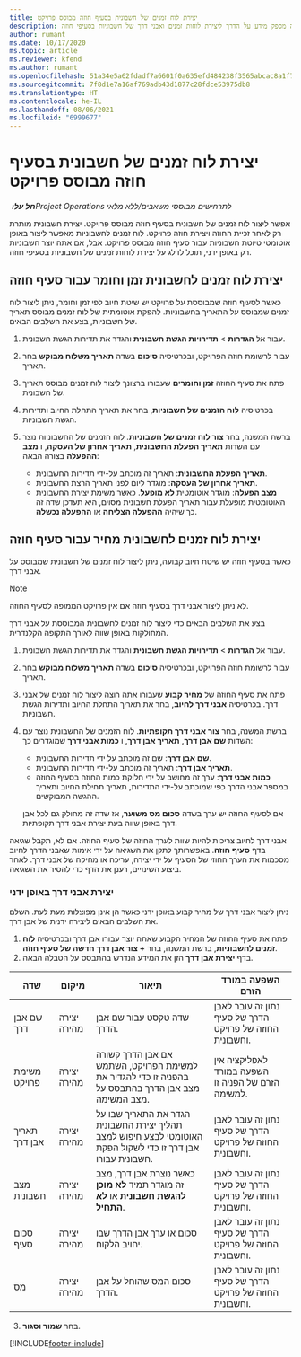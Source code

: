 ```yaml
---
title: יצירת לוח זמנים של חשבונית בסעיף חוזה מבוסס פרויקט
description: נושא זה מספק מידע על הדרך ליצירת לוחות זמנים ואבני דרך של חשבוניות בסעיפי חוזה.
author: rumant
ms.date: 10/17/2020
ms.topic: article
ms.reviewer: kfend
ms.author: rumant
ms.openlocfilehash: 51a34e5a62fdadf7a6601f0a635efd484238f3565abcac8a1f7de3d49cebf23e
ms.sourcegitcommit: 7f8d1e7a16af769adb43d1877c28fdce53975db8
ms.translationtype: HT
ms.contentlocale: he-IL
ms.lasthandoff: 08/06/2021
ms.locfileid: "6999677"
---
```

# <a name="create-an-invoice-schedule-on-a-project-based-contract-line"></a>יצירת לוח זמנים של חשבונית בסעיף חוזה מבוסס פרויקט 

_**חל על:** ‏Project Operations לתרחישים מבוססי משאבים/ללא מלאי_

אפשר ליצור לוח זמנים של חשבונית בסעיף חוזה מבוסס פרויקט. יצירת חשבונית מותרת רק לאחר זכיית החוזה ויצירת חוזה פרויקט. לוח זמנים לחשבוניות מאפשר ליצור באופן אוטומטי טיוטת חשבוניות עבור סעיף חוזה מבוסס פרויקט. אבל, אם אתה יוצר חשבוניות רק באופן ידני, תוכל לדלג על יצירת לוחות זמנים של חשבוניות בסעיפי חוזה.

## <a name="create-a-time-and-material-invoice-schedule-for-a-contract-line"></a>יצירת לוח זמנים לחשבונית זמן וחומר עבור סעיף חוזה

כאשר לסעיף חוזה שמבוססת על פרויקט יש שיטת חיוב לפי זמן וחומר, ניתן ליצור לוח זמנים שמבוסס על התאריך בחשבוניות. להפקת אוטומתית של לוח זמנים מבוסס תאריך של חשבוניות, בצע את השלבים הבאים.

1. עבור אל **הגדרות** > **תדירויות הגשת חשבונית** והגדר את תדירות הגשת חשבונית.
2. עבור לרשומת חוזה הפרויקט, ובכרטיסיה **סיכום** בשדה **תאריך משלוח מבוקש** בחר תאריך.
3. פתח את סעיף החוזה **זמן וחומרים** שעבורו ברצונך ליצור לוח זמנים מבוסס תאריך של חשבונית. 
4. בכרטיסיה **לוח הזמנים של חשבוניות**, בחר את תאריך התחלת החיוב ותדירות הגשת חשבוניות.
5. ברשת המשנה, בחר **צור לוח זמנים של חשבוניות**. לוח הזמנים של החשבוניות נוצר עם השדות **תאריך הפעלת החשבונית**, **תאריך אחרון של העסקה**, ו **מצב ההפעלה** בצורה הבאה:

    - **תאריך הפעלת החשבונית**: תאריך זה מוכתב על-ידי תדירות החשבונית.
    - **תאריך אחרון של העסקה**: מוגדר ליום לפני תאריך הרצת החשבונית.
    - **מצב הפעלה**: מוגדר אוטומטית **לא מופעל**. כאשר משימת יצירת החשבונית האוטומטית מופעלת עבור תאריך הפעלת חשבונית מסוים, היא תעדכן שדה זה כך שיהיה **ההפעלה הצליחה** או **ההפעלה נכשלה**.

## <a name="create-a-fixed-price-invoice-schedule-for-a-contract-line"></a>יצירת לוח זמנים לחשבונית מחיר עבור סעיף חוזה

כאשר בסעיף חוזה יש שיטת חיוב קבועה, ניתן ליצור לוח זמנים של חשבונית שמבוסס על אבני דרך. 

> [!NOTE]
> לא ניתן ליצור אבני דרך בסעיף חוזה אם אין פרויקט הממופה לסעיף החוזה.

בצע את השלבים הבאים כדי ליצור לוח זמנים לחשבונית המבוססת על אבני דרך המחולקות באופן שווה לאורך התקופה הקלנדרית.

1. עבור אל **הגדרות** > **תדירויות הגשת חשבונית** והגדר את תדירות הגשת חשבונית.
2. עבור לרשומת חוזה הפרויקט, ובכרטיסיה **סיכום** בשדה **תאריך משלוח מבוקש** בחר תאריך.
3. פתח את סעיף החוזה של **מחיר קבוע** שעבורו אתה רוצה ליצור לוח זמנים של אבני דרך. בכרטיסיה **אבני דרך לחיוב**, בחר את תאריך התחלת החיוב ותדירות הגשת חשבוניות. 
4. ברשת המשנה, בחר **צור אבני דרך תקופתיות**. לוח הזמנים של החשבונית נוצר עם השדות **שם אבן דרך**, **תאריך אבן דרך**, ו **כמות אבני דרך** שמוגדרים כך:

    - **שם אבן דרך**: שם זה מוכתב על ידי תדירות החשבונית.
    - **תאריך אבן דרך**: תאריך זה מוכתב על-ידי תדירות החשבונית.
    - **כמות אבני דרך**: ערך זה מחושב על ידי חלוקת כמות החוזה בסעיף החוזה במספר אבני הדרך כפי שמוכתב על-ידי התדירות, תאריך תחילת החיוב ותאריך ההגשה המבוקשים.

    אם לסעיף החוזה יש ערך בשדה **סכום מס משוער**, אז שדה זה מחולק גם לכל אבן דרך באופן שווה בעת יצירת אבני דרך תקופתיות.

אבני דרך לחיוב צריכות להיות שוות לערך החוזה של סעיף החוזה. אם לא, תקבל שגיאה בדף **סעיף חוזה**. באפשרותך לתקן את השגיאה על ידי אימות שאבני הדרך לחיוב מסכמות את הערך החוזי של הסעיף על ידי יצירה, עריכה או מחיקה של אבני דרך. לאחר ביצוע השינויים, רענן את הדף כדי להסיר את השגיאה.

### <a name="manually-create-milestones"></a>יצירת אבני דרך באופן ידני

ניתן ליצור אבני דרך של מחיר קבוע באופן ידני כאשר הן אינן מפוצלות מעת לעת. השלם את השלבים הבאים ליצירה ידנית של אבן דרך.

1. פתח את סעיף החוזה של המחיר הקבוע שאתה יוצר עבורו אבן דרך ובכרטיסיה **לוח זמנים לחשבוניות**, ברשת המשנה, בחר **+ צור אבן דרך חדשה של סעיף חוזה**. 
2. בדף **יצירת אבן דרך** הזן את המידע הנדרש בהתבסס על הטבלה הבאה.

| שדה | מיקום | תיאור | השפעה במורד הזרם |
| --- | --- | --- | --- |
| שם אבן דרך | יצירה מהירה | שדה טקסט עבור שם אבן הדרך. | נתון זה עובר לאבן הדרך של סעיף החוזה של פרויקט וחשבונית. |
| משימת פרויקט | יצירה מהירה | אם אבן הדרך קשורה למשימת הפרויקט, השתמש בהפניה זו כדי להגדיר את מצב אבן הדרך בהתבסס על מצב המשימה. | לאפליקציה אין השפעה במורד הזרם של הפניה זו למשימה. |
| תאריך אבן דרך | יצירה מהירה | הגדר את התאריך שבו על תהליך יצירת החשבונית האוטומטי לבצע חיפוש למצב אבן דרך זו כדי לשקול הפקת חשבונית עבורו. | נתון זה עובר לאבן הדרך של סעיף החוזה של פרויקט וחשבונית. |
| מצב חשבונית | יצירה מהירה | כאשר נוצרת אבן דרך, מצב זה מוגדר תמיד **לא מוכן להגשת חשבונית** או **לא התחיל**. | נתון זה עובר לאבן הדרך של סעיף החוזה של פרויקט וחשבונית. |
| סכום סעיף | יצירה מהירה | סכום או ערך אבן הדרך שבו יחויב הלקוח. | נתון זה עובר לאבן הדרך של סעיף החוזה של פרויקט וחשבונית. |
| מס | יצירה מהירה | סכום המס שהוחל על אבן הדרך. | נתון זה עובר לאבן הדרך של סעיף החוזה של פרויקט וחשבונית. |

3. בחר **שמור וסגור**.


[!INCLUDE[footer-include](../includes/footer-banner.md)]